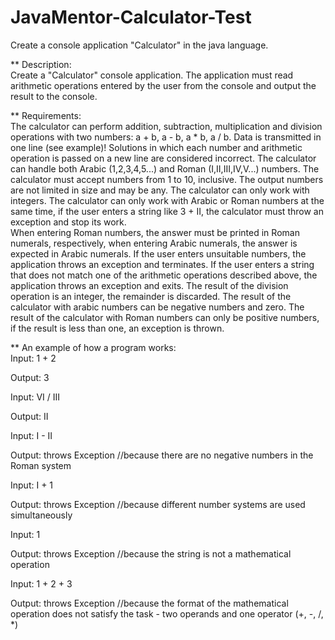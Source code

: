 # JavaMentor-Calculator-Test

Create a console application "Calculator" in the java language.

** Description:<br>
Create a "Calculator" console application. The application must read arithmetic operations entered by the user from the console and output the result to the console.

** Requirements:<br>
The calculator can perform addition, subtraction, multiplication and division operations with two numbers: a + b, a - b, a * b, a / b. Data is transmitted in one line (see example)! Solutions in which each number and arithmetic operation is passed on a new line are considered incorrect.
The calculator can handle both Arabic (1,2,3,4,5...) and Roman (I,II,III,IV,V...) numbers.
The calculator must accept numbers from 1 to 10, inclusive. The output numbers are not limited in size and may be any.
The calculator can only work with integers.
The calculator can only work with Arabic or Roman numbers at the same time, if the user enters a string like 3 + II, the calculator must throw an exception and stop its work.<br>
When entering Roman numbers, the answer must be printed in Roman numerals, respectively, when entering Arabic numerals, the answer is expected in Arabic numerals.
If the user enters unsuitable numbers, the application throws an exception and terminates.
If the user enters a string that does not match one of the arithmetic operations described above, the application throws an exception and exits.
The result of the division operation is an integer, the remainder is discarded. 
The result of the calculator with arabic numbers can be negative numbers and zero. The result of the calculator with Roman numbers can only be positive numbers, if the result is less than one, an exception is thrown.<br>

** An example of how a program works:<br>
Input:
1 + 2

Output:
3

Input:
VI / III

Output:
II

Input:
I - II

Output:
throws Exception //because there are no negative numbers in the Roman system

Input:
I + 1

Output:
throws Exception //because different number systems are used simultaneously

Input:
1

Output:
throws Exception //because the string is not a mathematical operation

Input:
1 + 2 + 3

Output:
throws Exception //because the format of the mathematical operation does not satisfy the task - two operands and one operator (+, -, /, *)

